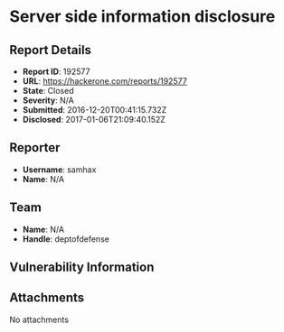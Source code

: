 # Server side information disclosure

## Report Details
- **Report ID**: 192577
- **URL**: https://hackerone.com/reports/192577
- **State**: Closed
- **Severity**: N/A
- **Submitted**: 2016-12-20T00:41:15.732Z
- **Disclosed**: 2017-01-06T21:09:40.152Z

## Reporter
- **Username**: samhax
- **Name**: N/A

## Team
- **Name**: N/A
- **Handle**: deptofdefense

## Vulnerability Information


## Attachments
No attachments
